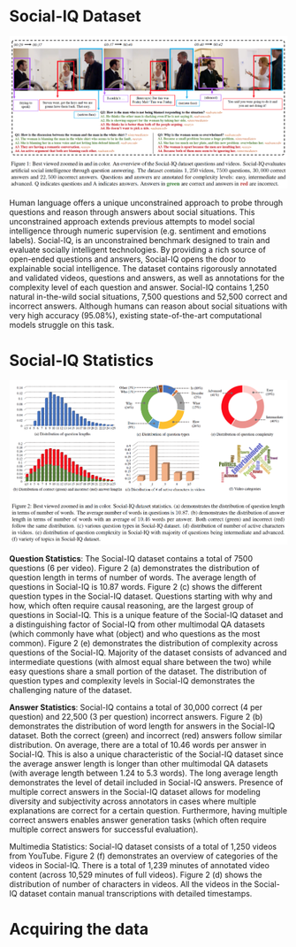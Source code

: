 # Social-IQ Dataset

![alt text](https://github.com/A2Zadeh/Social-IQ/blob/master/teaser.png)

Human language offers a unique unconstrained approach to probe through questions and reason through answers about social situations. This unconstrained approach extends previous attempts to model social intelligence through numeric supervision (e.g. sentiment and emotions labels). Social-IQ, is an unconstrained benchmark designed to train and evaluate socially intelligent technologies. By providing a rich source of open-ended questions and answers, Social-IQ opens the door to explainable social intelligence. The dataset contains rigorously annotated and validated videos, questions and answers, as well as annotations for the complexity level of each question and answer. Social-IQ contains 1,250 natural in-the-wild social situations, 7,500 questions and 52,500 correct and incorrect answers. Although humans can reason about social situations with very high accuracy (95.08%), existing state-of-the-art computational models struggle on this task.

# Social-IQ Statistics

![alt text](https://github.com/A2Zadeh/Social-IQ/blob/master/stats.png)

**Question Statistics**: The Social-IQ dataset contains a total of 7500 questions (6 per video). Figure 2 (a) demonstrates
the distribution of question length in terms of number of words. The average length of questions in Social-IQ is 10.87 words. Figure 2 (c) shows the different question types in the Social-IQ dataset. Questions starting with why and how, which often require causal reasoning, are the largest group of questions in Social-IQ. This is a unique feature of the Social-IQ dataset and a distinguishing factor of Social-IQ from other multimodal QA datasets (which commonly have what (object) and who questions as the most common). Figure 2 (e) demonstrates the distribution of complexity across questions of the Social-IQ. Majority of the dataset consists of advanced and intermediate questions (with almost equal share between the two) while easy questions share a small portion of the dataset. The distribution of question types and complexity levels in Social-IQ demonstrates the challenging nature of the dataset.

**Answer Statistics**: Social-IQ contains a total of 30,000 correct (4 per question) and 22,500 (3 per question) incorrect answers. Figure 2 (b) demonstrates the distribution of word length for answers in the Social-IQ dataset. Both the correct (green) and incorrect (red) answers follow similar distribution. On average, there are a total of 10.46 words per answer in Social-IQ. This is also a unique characteristic of the Social-IQ dataset since the average answer length is longer than other multimodal QA datasets (with average length between 1.24 to 5.3 words). The long average length demonstrates the level of detail included in Social-IQ answers. Presence of multiple correct answers in the Social-IQ dataset allows for modeling diversity and subjectivity across annotators in cases where multiple explanations are correct for a certain question. Furthermore, having multiple correct answers enables answer generation tasks (which often require multiple correct answers for successful evaluation).

Multimedia Statistics: Social-IQ dataset consists of a total of 1,250 videos from YouTube. Figure 2 (f) demonstrates an overview of categories of the videos in Social-IQ. There is a total of 1,239 minutes of annotated video content (across 10,529 minutes of full videos). Figure 2 (d) shows the distribution of number of characters in videos. All the videos in the Social-IQ dataset contain manual transcriptions with detailed timestamps.

# Acquiring the data
